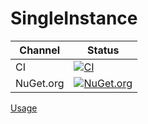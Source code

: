 # SingleInstance

Channel | Status
-|-
CI | [![CI](https://github.com/HMBSbige/SingleInstance/workflows/CI/badge.svg)](https://github.com/HMBSbige/SingleInstance/actions)
NuGet.org | [![NuGet.org](https://img.shields.io/nuget/v/HMBSbige.SingleInstance.svg?logo=nuget)](https://www.nuget.org/packages/HMBSbige.SingleInstance/)

[Usage](https://github.com/HMBSbige/SingleInstance/wiki/Usage)
